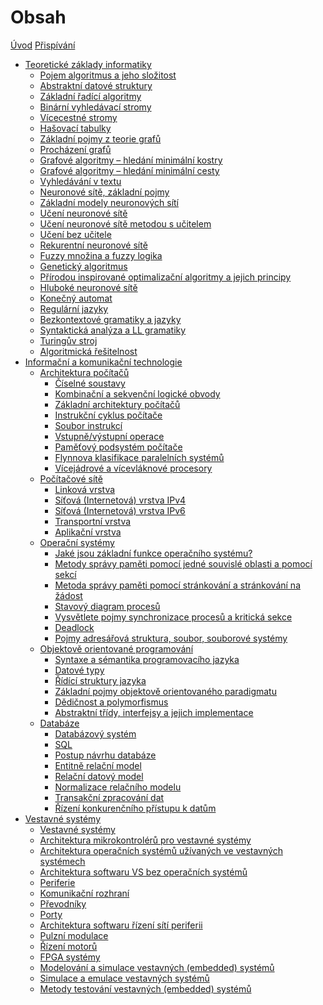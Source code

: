 # Obsah

[Úvod](introduction.md)
[Přispívání](contribution.md)

- [Teoretické základy informatiky]()
    - [Pojem algoritmus a jeho složitost](tzi/pojem-algoritmus-a-jeho-slozitost.md)
    - [Abstraktní datové struktury](tzi/abstraktni-datove-struktury.md)
    - [Základní řadící algoritmy](tzi/zakladni-radici-algoritmy.md)
    - [Binární vyhledávací stromy](tzi/binarni-vyhledavaci-stromy.md)
    - [Vícecestné stromy](tzi/vicecestne-stromy.md)
    - [Hašovací tabulky](tzi/hasovaci-tabulky.md)
    - [Základní pojmy z teorie grafů](tzi/zakladni-pojmy-z-teorie-grafu.md)
    - [Procházení grafů](tzi/prochazeni-grafu.md)
    - [Grafové algoritmy – hledání minimální kostry](tzi/grafove-algoritmy-hledani-minimalni-kostry.md)
    - [Grafové algoritmy – hledání minimální cesty](tzi/grafove-algoritmy-hledani-minimalni-cesty.md)
    - [Vyhledávání v textu](tzi/vyhledavani-v-textu.md)
    - [Neuronové sítě, základní pojmy](tzi/neuronove-site,-zakladni-pojmy.md)
    - [Základní modely neuronových sítí](tzi/zakladni-modely-neuronovych-siti.md)
    - [Učení neuronové sítě](tzi/uceni-neuronove-site.md)
    - [Učení neuronové sítě metodou s učitelem](tzi/uceni-neuronove-site-metodou-s-ucitelem.md)
    - [Učení bez učitele](tzi/uceni-bez-ucitele.md)
    - [Rekurentní neuronové sítě](tzi/rekurentni-neuronove-site.md)
    - [Fuzzy množina a fuzzy logika](tzi/fuzzy-mnozina-a-fuzzy-logika.md)
    - [Genetický algoritmus](tzi/geneticky-algoritmus.md)
    - [Přírodou inspirované optimalizační algoritmy a jejich principy](tzi/prirodou-inspirovane-optimalizacni-algoritmy-a-jejich-principy.md)
    - [Hluboké neuronové sítě](tzi/hluboke-neuronove-site.md)
    - [Konečný automat](tzi/konecny-automat.md)
    - [Regulární jazyky](tzi/regularni-jazyky.md)
    - [Bezkontextové gramatiky a jazyky](tzi/bezkontextove-gramatiky-a-jazyky.md)
    - [Syntaktická analýza a LL gramatiky](tzi/syntakticka-analyza-a-ll-gramatiky.md)
    - [Turingův stroj](tzi/turinguv-stroj.md)
    - [Algoritmická řešitelnost](tzi/algoritmicka-resitelnost.md)
- [Informační a komunikační technologie]()
    - [Architektura počítačů]()
        - [Číselné soustavy](ikt/ap/ciselne-soustavy.md)
        - [Kombinační a sekvenční logické obvody](ikt/ap/kombinacni-a-sekvencni-logicke-obvody.md)
        - [Základní architektury počítačů](ikt/ap/zakladni-architektury-pocitacu.md)
        - [Instrukční cyklus počítače](ikt/ap/instrukcni-cyklus-pocitace.md)
        - [Soubor instrukcí](ikt/ap/soubor-instrukci.md)
        - [Vstupně/výstupní operace](ikt/ap/vstupne-vystupni-operace.md)
        - [Paměťový podsystém počítače](ikt/ap/pametovy-podsystem-pocitace.md)
        - [Flynnova klasifikace paralelních systémů](ikt/ap/flynnova-klasifikace-paralelnich-systemu.md)
        - [Vícejádrové a vícevláknové procesory](ikt/ap/vicejadrove-a-vicevlaknove-procesory.md)
    - [Počítačové sítě]()
        - [Linková vrstva](ikt/ps/linkova-vrstva.md)
        - [Síťová (Internetová) vrstva IPv4](ikt/ps/sitova-(internetova)-vrstva-ipv4.md)
        - [Síťová (Internetová) vrstva IPv6](ikt/ps/sitova-(internetova)-vrstva-ipv6.md)
        - [Transportní vrstva](ikt/ps/transportni-vrstva.md)
        - [Aplikační vrstva](ikt/ps/aplikacni-vrstva.md)
    - [Operační systémy]()
        - [Jaké jsou základní funkce operačního systému?](ikt/os/jake-jsou-zakladni-funkce-operacniho-systemu.md)
        - [Metody správy paměti pomocí jedné souvislé oblasti a pomocí sekcí](ikt/os/metody-spravy-pameti-pomoci-jedne-souvisle-oblasti-a-pomoci-sekci.md)
        - [Metoda správy paměti pomocí stránkování a stránkování na žádost](ikt/os/metoda-spravy-pameti-pomoci-strankovani-a-strankovani-na-zadost.md)
        - [Stavový diagram procesů](ikt/os/stavovy-diagram-procesu.md)
        - [Vysvětlete pojmy synchronizace procesů a kritická sekce](ikt/os/vysvetlete-pojmy-synchronizace-procesu-a-kriticka-sekce.md)
        - [Deadlock](ikt/os/deadlock.md)
        - [Pojmy adresářová struktura, soubor, souborové systémy](ikt/os/pojmy-adresarova-struktura,-soubor,-souborove-systemy.md)
    - [Objektově orientované programování]()
        - [Syntaxe a sémantika programovacího jazyka](ikt/oop/syntaxe-a-semantika-programovaciho-jazyka.md)
        - [Datové typy](ikt/oop/datove-typy.md)
        - [Řídící struktury jazyka](ikt/oop/ridici-struktury-jazyka.md)
        - [Základní pojmy objektově orientovaného paradigmatu](ikt/oop/zakladni-pojmy-objektove-orientovaneho-paradigmatu.md)
        - [Dědičnost a polymorfismus](ikt/oop/dedicnost-a-polymorfismus.md)
        - [Abstraktní třídy, interfejsy a jejich implementace](ikt/oop/abstraktni-tridy,-interfejsy-a-jejich-implementace.md)
    - [Databáze]()
        - [Databázový systém](ikt/db/databazovy-system.md)
        - [SQL](ikt/db/sql.md)
        - [Postup návrhu databáze](ikt/db/postup-navrhu-databaze.md)
        - [Entitně relační model](ikt/db/entitne-relacni-model.md)
        - [Relační datový model](ikt/db/relacni-datovy-model.md)
        - [Normalizace relačního modelu](ikt/db/normalizace-relacniho-modelu.md)
        - [Transakční zpracování dat](ikt/db/transakcni-zpracovani-dat.md)
        - [Řízení konkurenčního přístupu k datům](ikt/db/rizeni-konkurencniho-pristupu-k-datum.md)
- [Vestavné systémy]()
    - [Vestavné systémy](vs/vestavne-systemy.md)
    - [Architektura mikrokontrolérů pro vestavné systémy](vs/architektura-mikrokontroleru-pro-vestavne-systemy.md)
    - [Architektura operačních systémů užívaných ve vestavných systémech](vs/architektura-operacnich-systemu-uzivanych-ve-vestavnych-systemech.md)
    - [Architektura softwaru VS bez operačních systémů](vs/architektura-softwaru-vs-bez-operacnich-systemu.md)
    - [Periferie](vs/periferie.md)
    - [Komunikační rozhraní](vs/komunikacni-rozhrani.md)
    - [Převodníky](vs/prevodniky.md)
    - [Porty](vs/porty.md)
    - [Architektura softwaru řízení sítí periferii](vs/architektura-softwaru-rizeni-siti-periferii.md)
    - [Pulzní modulace](vs/pulzni-modulace.md)
    - [Řízení motorů](vs/rizeni-motoru.md)
    - [FPGA systémy](vs/fpga-systemy.md)
    - [Modelování a simulace vestavných (embedded) systémů](vs/modelovani-a-simulace-vestavnych-(embedded)-systemu.md)
    - [Simulace a emulace vestavných systémů](vs/simulace-a-emulace-vestavnych-systemu.md)
    - [Metody testování vestavných (embedded) systémů](vs/metody-testovani-vestavnych-(embedded)-systemu.md)

